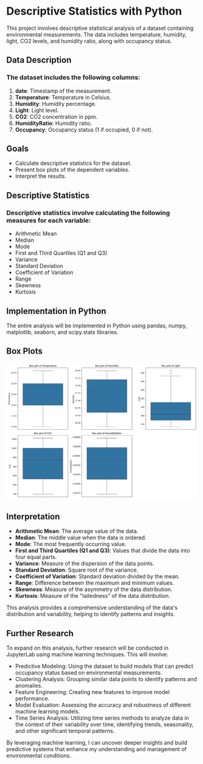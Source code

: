 # Descriptive Statistics with Python

This project involves descriptive statistical analysis of a dataset containing environmental measurements. The data includes temperature, humidity, light, CO2 levels, and humidity ratio, along with occupancy status.

## Data Description

### The dataset includes the following columns:

1. **date**: Timestamp of the measurement.
2. **Temperature**: Temperature in Celsius.
3. **Humidity**: Humidity percentage.
4. **Light**: Light level.
5. **CO2**: CO2 concentration in ppm.
6. **HumidityRatio**: Humidity ratio.
7. **Occupancy**: Occupancy status (1 if occupied, 0 if not).

## Goals

+ Calculate descriptive statistics for the dataset.
+ Present box plots of the dependent variables.
+ Interpret the results.

## Descriptive Statistics

### Descriptive statistics involve calculating the following measures for each variable:

* Arithmetic Mean
* Median
* Mode
* First and Third Quartiles (Q1 and Q3)
* Variance
* Standard Deviation
* Coefficient of Variation
* Range
* Skewness
* Kurtosis

## Implementation in Python

The entire analysis will be implemented in Python using pandas, numpy, matplotlib, seaborn, and scipy.stats libraries.

## Box Plots

![Box Plots](box_plots.png)

## Interpretation

- **Arithmetic Mean**: The average value of the data.
- **Median**: The middle value when the data is ordered.
- **Mode**: The most frequently occurring value.
- **First and Third Quartiles (Q1 and Q3)**: Values that divide the data into four equal parts.
- **Variance**: Measure of the dispersion of the data points.
- **Standard Deviation**: Square root of the variance.
- **Coefficient of Variation**: Standard deviation divided by the mean.
- **Range**: Difference between the maximum and minimum values.
- **Skewness**: Measure of the asymmetry of the data distribution.
- **Kurtosis**: Measure of the "tailedness" of the data distribution.

This analysis provides a comprehensive understanding of the data's distribution and variability, helping to identify patterns and insights.

## Further Research
To expand on this analysis, further research will be conducted in JupyterLab using machine learning techniques. This will involve:

* Predictive Modeling: Using the dataset to build models that can predict occupancy status based on environmental measurements.
* Clustering Analysis: Grouping similar data points to identify patterns and anomalies.
* Feature Engineering: Creating new features to improve model performance.
* Model Evaluation: Assessing the accuracy and robustness of different machine learning models.
* Time Series Analysis: Utilizing time series methods to analyze data in the context of their variability over time, identifying trends, seasonality, and other significant temporal patterns.
  
By leveraging machine learning, I can uncover deeper insights and build predictive systems that enhance my understanding and management of environmental conditions.